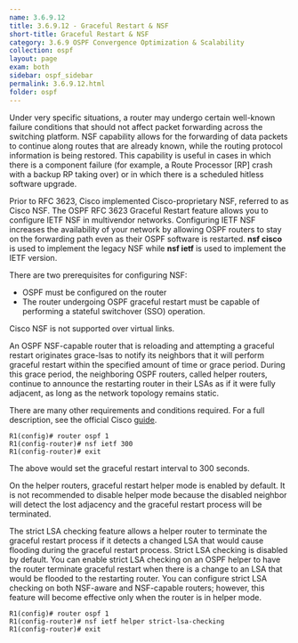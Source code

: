 ```yaml
---
name: 3.6.9.12
title: 3.6.9.12 - Graceful Restart & NSF
short-title: Graceful Restart & NSF
category: 3.6.9 OSPF Convergence Optimization & Scalability
collection: ospf
layout: page
exam: both
sidebar: ospf_sidebar
permalink: 3.6.9.12.html
folder: ospf
---
```

Under very specific situations, a router may undergo certain well-known failure conditions that should not affect packet forwarding across the switching platform. NSF capability allows for the forwarding of data packets to continue along routes that are already known, while the routing protocol information is being restored. This capability is useful in cases in which there is a component failure (for example, a Route Processor [RP] crash with a backup RP taking over) or in which there is a scheduled hitless software upgrade.

Prior to RFC 3623, Cisco implemented Cisco-proprietary NSF, referred to as Cisco NSF. The OSPF RFC 3623 Graceful Restart feature allows you to configure IETF NSF in multivendor networks. Configuring IETF NSF increases the availability of your network by allowing OSPF routers to stay on the forwarding path even as their OSPF software is restarted. **nsf cisco** is used to implement the legacy NSF while **nsf ietf** is used to implement the IETF version.

There are two prerequisites for configuring NSF:
- OSPF must be configured on the router
- The router undergoing OSPF graceful restart must be capable of performing a stateful switchover (SSO) operation.

Cisco NSF is not supported over virtual links.

An OSPF NSF-capable router that is reloading and attempting a graceful restart originates grace-lsas to notify its neighbors that it will perform graceful restart within the specified amount of time or grace period. During this grace period, the neighboring OSPF routers, called helper routers, continue to announce the restarting router in their LSAs as if it were fully adjacent, as long as the network topology remains static.

There are many other requirements and conditions required. For a full description, see the official Cisco [guide](http://www.cisco.com/c/en/us/td/docs/ios/12_0s/feature/guide/gr_ospf.html).

```
R1(config)# router ospf 1
R1(config-router)# nsf ietf 300
R1(config-router)# exit
```
The above would set the graceful restart interval to 300 seconds.

On the helper routers, graceful restart helper mode is enabled by default. It is not recommended to disable helper mode because the disabled neighbor will detect the lost adjacency and the graceful restart process will be terminated.

The strict LSA checking feature allows a helper router to terminate the graceful restart process if it detects a changed LSA that would cause flooding during the graceful restart process. Strict LSA checking is disabled by default. You can enable strict LSA checking on an OSPF helper to have the router terminate graceful restart when there is a change to an LSA that would be flooded to the restarting router. You can configure strict LSA checking on both NSF-aware and NSF-capable routers; however, this feature will become effective only when the router is in helper mode.
```
R1(config)# router ospf 1
R1(config-router)# nsf ietf helper strict-lsa-checking
R1(config-router)# exit
```
